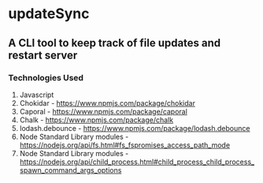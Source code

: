 # updateSync

## A CLI tool to keep track of file updates and restart server

### Technologies Used

1. Javascript
2. Chokidar -                       https://www.npmjs.com/package/chokidar
3. Caporal  -                       https://www.npmjs.com/package/caporal
4. Chalk    -                       https://www.npmjs.com/package/chalk
5. lodash.debounce -                https://www.npmjs.com/package/lodash.debounce
6. Node Standard Library modules -  https://nodejs.org/api/fs.html#fs_fspromises_access_path_mode
7. Node Standard Library modules -  https://nodejs.org/api/child_process.html#child_process_child_process_spawn_command_args_options

